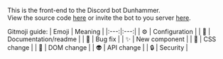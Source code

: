 This is the front-end to the Discord bot Dunhammer.  
View the source code [here](https://github.com/TheColorman/Dunhammer) or invite the bot to you server [here](https://discord.com/api/oauth2/authorize?client_id=671681661296967680&permissions=378091728064&scope=bot%20applications.commands).  
  
Gitmoji guide:
| Emoji | Meaning |
|:---:|:---:|
| ⚙ | Configuration |
| 📝 | Documentation/readme |
| 🐛 | Bug fix |
| ✨ | New component |
| 💄 | CSS change |
| 🌲 | DOM change |
| 👽 | API change |
| 🔒 | Security |